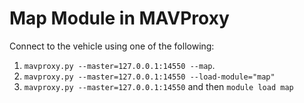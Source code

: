 # Map Module in MAVProxy
Connect to the vehicle using one of the following:
1. `mavproxy.py --master=127.0.0.1:14550 --map`.
2. `mavproxy.py --master=127.0.0.1:14550 --load-module="map"`
3. `mavproxy.py --master=127.0.0.1:14550` and then `module load map`